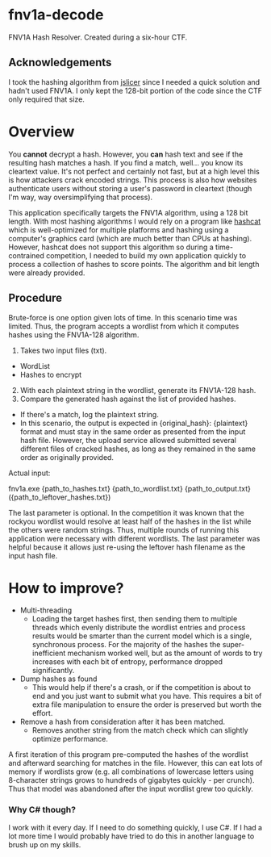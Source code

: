 # fnv1a-decode
FNV1A Hash Resolver. Created during a six-hour CTF.

## Acknowledgements

I took the hashing algorithm from [jslicer](https://github.com/jslicer/FNV-1a/) since I needed a quick solution and hadn't used FNV1A. I only kept the 128-bit portion of the code since the CTF only required that size.

# Overview

You **cannot** decrypt a hash. However, you **can** hash text and see if the resulting hash matches a hash. If you find a match, well... you know its cleartext value. It's not perfect and certainly not fast, but at a high level this is how attackers crack encoded strings. This process is also how websites authenticate users without storing a user's password in cleartext (though I'm way, way oversimplifying that process).

This application specifically targets the FNV1A algorithm, using a 128 bit length. With most hashing algorithms I would rely on a program like [hashcat](https://hashcat.net/hashcat/) which is well-optimized for multiple platforms and hashing using a computer's graphics card (which are much better than CPUs at hashing). However, hashcat does not support this algorithm so during a time-contrained competition, I needed to build my own application quickly to process a collection of hashes to score points. The algorithm and bit length were already provided.

## Procedure

Brute-force is one option given lots of time. In this scenario time was limited. Thus, the program accepts a wordlist from which it computes hashes using the FNV1A-128 algorithm.

1. Takes two input files (txt).
  * WordList
  * Hashes to encrypt
2. With each plaintext string in the wordlist, generate its FNV1A-128 hash.
3. Compare the generated hash against the list of provided hashes.
  * If there's a match, log the plaintext string.
  * In this scenario, the output is expected in {original_hash}: {plaintext} format and must stay in the same order as presented from the input hash file. However, the upload service allowed submitted several different files of cracked hashes, as long as they remained in the same order as originally provided.

Actual input:

fnv1a.exe {path_to_hashes.txt} {path_to_wordlist.txt} {path_to_output.txt} ({path_to_leftover_hashes.txt})

The last parameter is optional. In the competition it was known that the rockyou wordlist would resolve at least half of the hashes in the list while the others were random strings. Thus, multiple rounds of running this application were necessary with different wordlists. The last parameter was helpful because it allows just re-using the leftover hash filename as the input hash file.

# How to improve?

* Multi-threading
  * Loading the target hashes first, then sending them to multiple threads which evenly distribute the wordlist entries and process results would be smarter than the current model which is a single, synchronous process. For the majority of the hashes the super-inefficient mechanism worked well, but as the amount of words to try increases with each bit of entropy, performance dropped significantly.
* Dump hashes as found
  * This would help if there's a crash, or if the competition is about to end and you just want to submit what you have. This requires a bit of extra file manipulation to ensure the order is preserved but worth the effort.
* Remove a hash from consideration after it has been matched.
  * Removes another string from the match check which can slightly optimize performance.

A first iteration of this program pre-computed the hashes of the wordlist and afterward searching for matches in the file. However, this can eat lots of memory if wordlists grow (e.g. all combinations of lowercase letters using 8-character strings grows to hundreds of gigabytes quickly - per crunch). Thus that model was abandoned after the input wordlist grew too quickly.

### Why C# though?

I work with it every day. If I need to do something quickly, I use C#. If I had a lot more time I would probably have tried to do this in another language to brush up on my skills.
